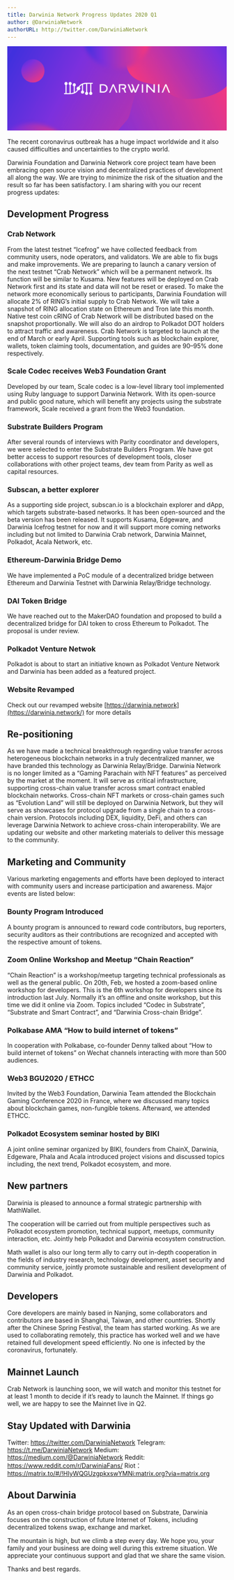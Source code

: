 ```yaml
---
title: Darwinia Network Progress Updates 2020 Q1
author: @DarwiniaNetwork
authorURL: http://twitter.com/DarwiniaNetwork
---
```


![](assets/darwinia-banner.png)

The recent coronavirus outbreak has a huge impact worldwide and it also caused difficulties and uncertainties to the crypto world.

<!--truncate-->

Darwinia Foundation and Darwinia Network core project team have been embracing open source vision and decentralized practices of development all along the way. We are trying to minimize the risk of the situation and the result so far has been satisfactory. I am sharing with you our recent progress updates:

## Development Progress

### Crab Network

From the latest testnet “Icefrog” we have collected feedback from community users, node operators, and validators. We are able to fix bugs and make improvements. We are preparing to launch a canary version of the next testnet “Crab Network” which will be a permanent network. Its function will be similar to Kusama. New features will be deployed on Crab Network first and its state and data will not be reset or erased. To make the network more economically serious to participants, Darwinia Foundation will allocate 2% of RING’s initial supply to Crab Network. We will take a snapshot of RING allocation state on Ethereum and Tron late this month. Native test coin cRING of Crab Network will be distributed based on the snapshot proportionally. We will also do an airdrop to Polkadot DOT holders to attract traffic and awareness. Crab Network is targeted to launch at the end of March or early April. Supporting tools such as blockchain explorer, wallets, token claiming tools, documentation, and guides are 90–95% done respectively.

### Scale Codec receives Web3 Foundation Grant

Developed by our team, Scale codec is a low-level library tool implemented using Ruby language to support Darwinia Network. With its open-source and public good nature, which will benefit any projects using the substrate framework, Scale received a grant from the Web3 foundation.

### Substrate Builders Program

After several rounds of interviews with Parity coordinator and developers, we were selected to enter the Substrate Builders Program. We have got better access to support resources of development tools, closer collaborations with other project teams, dev team from Parity as well as capital resources.

### Subscan, a better explorer

As a supporting side project, subscan.io is a blockchain explorer and dApp, which targets substrate-based networks. It has been open-sourced and the beta version has been released. It supports Kusama, Edgeware, and Darwinia Icefrog testnet for now and it will support more coming networks including but not limited to Darwinia Crab network, Darwinia Mainnet, Polkadot, Acala Network, etc.

### Ethereum-Darwinia Bridge Demo

We have implemented a PoC module of a decentralized bridge between Ethereum and Darwinia Testnet with Darwinia Relay/Bridge technology.

### DAI Token Bridge

We have reached out to the MakerDAO foundation and proposed to build a decentralized bridge for DAI token to cross Ethereum to Polkadot. The proposal is under review.

### Polkadot Venture Netwok

Polkadot is about to start an initiative known as Polkadot Venture Network and Darwinia has been added as a featured project.

### Website Revamped

Check out our revamped website [https://darwinia.network](https://darwinia.network/) for more details

## Re-positioning

As we have made a technical breakthrough regarding value transfer across heterogeneous blockchain networks in a truly decentralized manner, we have branded this technology as Darwinia Relay/Bridge. Darwinia Network is no longer limited as a “Gaming Parachain with NFT features” as perceived by the market at the moment. It will serve as critical infrastructure, supporting cross-chain value transfer across smart contract enabled blockchain networks. Cross-chain NFT markets or cross-chain games such as “Evolution Land” will still be deployed on Darwinia Network, but they will serve as showcases for protocol upgrade from a single chain to a cross-chain version. Protocols including DEX, liquidity, DeFi, and others can leverage Darwinia Network to achieve cross-chain interoperability. We are updating our website and other marketing materials to deliver this message to the community.

## Marketing and Community

Various marketing engagements and efforts have been deployed to interact with community users and increase participation and awareness. Major events are listed below:

### Bounty Program Introduced

A bounty program is announced to reward code contributors, bug reporters, security auditors as their contributions are recognized and accepted with the respective amount of tokens.

### Zoom Online Workshop and Meetup “Chain Reaction”

“Chain Reaction” is a workshop/meetup targeting technical professionals as well as the general public. On 20th, Feb, we hosted a zoom-based online workshop for developers. This is the 6th workshop for developers since its introduction last July. Normally it’s an offline and onsite workshop, but this time we did it online via Zoom. Topics included “Codec in Substrate”, “Substrate and Smart Contract”, and “Darwinia Cross-chain Bridge”.

### Polkabase AMA “How to build internet of tokens”

In cooperation with Polkabase, co-founder Denny talked about “How to build internet of tokens” on Wechat channels interacting with more than 500 audiences.

### Web3 BGU2020 / ETHCC

Invited by the Web3 Foundation, Darwinia Team attended the Blockchain Gaming Conference 2020 in France, where we discussed many topics about blockchain games, non-fungible tokens. Afterward, we attended ETHCC.

### Polkadot Ecosystem seminar hosted by BIKI

A joint online seminar organized by BIKI, founders from ChainX, Darwinia, Edgeware, Phala and Acala introduced project visions and discussed topics including, the next trend, Polkadot ecosystem, and more.

## New partners

Darwinia is pleased to announce a formal strategic partnership with MathWallet.

The cooperation will be carried out from multiple perspectives such as Polkadot ecosystem promotion, technical support, meetups, community interaction, etc. Jointly help Polkadot and Darwinia ecosystem construction.

Math wallet is also our long term ally to carry out in-depth cooperation in the fields of industry research, technology development, asset security and community service, jointly promote sustainable and resilient development of Darwinia and Polkadot.

## Developers

Core developers are mainly based in Nanjing, some collaborators and contributors are based in Shanghai, Taiwan, and other countries. Shortly after the Chinese Spring Festival, the team has started working. As we are used to collaborating remotely, this practice has worked well and we have retained full development speed efficiently. No one is infected by the coronavirus, fortunately.

## Mainnet Launch

Crab Network is launching soon, we will watch and monitor this testnet for at least 1 month to decide if it’s ready to launch the Mainnet. If things go well, we are happy to see the Mainnet live in Q2.

## Stay Updated with Darwinia

Twitter: https://twitter.com/DarwiniaNetwork
Telegram: https://t.me/DarwiniaNetwork
Medium: https://medium.com/@DarwiniaNetwork
Reddit: https://www.reddit.com/r/DarwiniaFans/
Riot：https://matrix.to/#/!HIyWQGUzgpkxswYMNi:matrix.org?via=matrix.org

## About Darwinia

As an open cross-chain bridge protocol based on Substrate, Darwinia focuses on the construction of future Internet of Tokens, including decentralized tokens swap, exchange and market.

The mountain is high, but we climb a step every day. We hope you, your family and your business are doing well during this extreme situation. We appreciate your continuous support and glad that we share the same vision.

Thanks and best regards.

